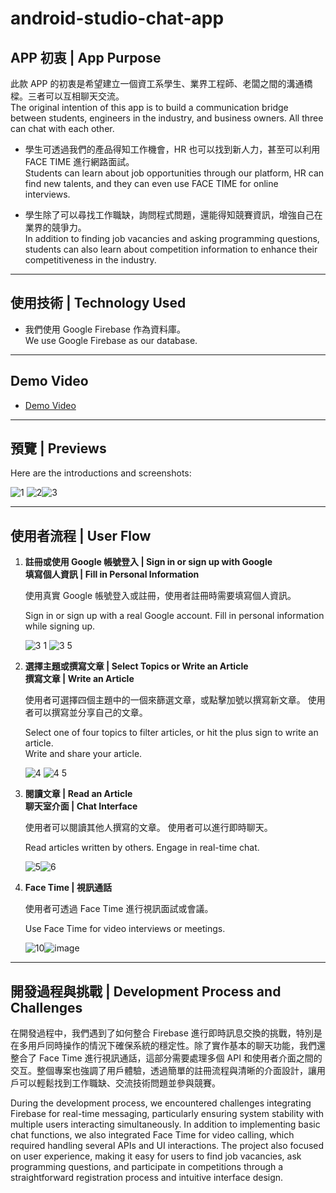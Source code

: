 # android-studio-chat-app

## APP 初衷 | App Purpose

此款 APP 的初衷是希望建立一個資工系學生、業界工程師、老闆之間的溝通橋樑。三者可以互相聊天交流。  
The original intention of this app is to build a communication bridge between students, engineers in the industry, and business owners. All three can chat with each other.

- 學生可透過我們的產品得知工作機會，HR 也可以找到新人力，甚至可以利用 FACE TIME 進行網路面試。  
  Students can learn about job opportunities through our platform, HR can find new talents, and they can even use FACE TIME for online interviews.

- 學生除了可以尋找工作職缺，詢問程式問題，還能得知競賽資訊，增強自己在業界的競爭力。  
  In addition to finding job vacancies and asking programming questions, students can also learn about competition information to enhance their competitiveness in the industry.

---

## 使用技術 | Technology Used
- 我們使用 Google Firebase 作為資料庫。  
  We use Google Firebase as our database.

---

## Demo Video
- [Demo Video](https://www.youtube.com/watch?v=I6or4duy15g)

---

## 預覽 | Previews
Here are the introductions and screenshots:

![1](https://user-images.githubusercontent.com/79260866/186553006-95705dfb-d00b-4350-895b-ab1b3a98e2fc.jpg) ![2](https://user-images.githubusercontent.com/79260866/186553009-db932fa1-ac14-41d1-8382-a07ff095ac67.jpg)![3](https://user-images.githubusercontent.com/79260866/186553017-4c3da184-daaa-44b1-9c95-79dd60fbc0ae.jpg)

---

## 使用者流程 | User Flow

1. **註冊或使用 Google 帳號登入 | Sign in or sign up with Google**  
   **填寫個人資訊 | Fill in Personal Information**
   
   使用真實 Google 帳號登入或註冊，使用者註冊時需要填寫個人資訊。
   
   Sign in or sign up with a real Google account. Fill in personal information while signing up.
   
   ![3 1](https://user-images.githubusercontent.com/79260866/186553022-85fb31c9-fdd9-4ff7-ab06-17324ba3046f.jpg)  ![3 5](https://user-images.githubusercontent.com/79260866/186553024-32a903d6-e1d2-4d8d-9290-49d22a62993f.jpg)

2. **選擇主題或撰寫文章 | Select Topics or Write an Article**  
   **撰寫文章 | Write an Article**
   
   使用者可選擇四個主題中的一個來篩選文章，或點擊加號以撰寫新文章。  使用者可以撰寫並分享自己的文章。
   
   Select one of four topics to filter articles, or hit the plus sign to write an article.  
   Write and share your article.
   
   ![4](https://user-images.githubusercontent.com/79260866/186553037-6d7745cc-1868-48c0-bf56-ed68fb574de1.jpg) ![4 5](https://user-images.githubusercontent.com/79260866/186553056-62fbe661-a165-4970-a6c0-9ff2457081d3.jpg)

3. **閱讀文章 | Read an Article**  
   **聊天室介面 | Chat Interface**
   
   使用者可以閱讀其他人撰寫的文章。 使用者可以進行即時聊天。
   
   Read articles written by others. Engage in real-time chat.
   
   ![5](https://user-images.githubusercontent.com/79260866/186553065-0f607abe-b977-42d1-8e71-0fed5aa74133.jpg)![6](https://user-images.githubusercontent.com/79260866/186553067-e4f9d9e8-9bdf-4cf4-9174-7c9144559b4e.jpg)

4. **Face Time | 視訊通話**
   
   使用者可透過 Face Time 進行視訊面試或會議。
   
   Use Face Time for video interviews or meetings.
   
   ![10](https://user-images.githubusercontent.com/79260866/186553078-da7be605-6ec3-4837-b70f-77160924c10e.jpg)![image](https://github.com/user-attachments/assets/65cfdad3-692e-45b1-bce2-ff4f2e2a23f6)

---

## 開發過程與挑戰 | Development Process and Challenges
在開發過程中，我們遇到了如何整合 Firebase 進行即時訊息交換的挑戰，特別是在多用戶同時操作的情況下確保系統的穩定性。除了實作基本的聊天功能，我們還整合了 Face Time 進行視訊通話，這部分需要處理多個 API 和使用者介面之間的交互。整個專案也強調了用戶體驗，透過簡單的註冊流程與清晰的介面設計，讓用戶可以輕鬆找到工作職缺、交流技術問題並參與競賽。

During the development process, we encountered challenges integrating Firebase for real-time messaging, particularly ensuring system stability with multiple users interacting simultaneously. In addition to implementing basic chat functions, we also integrated Face Time for video calling, which required handling several APIs and UI interactions. The project also focused on user experience, making it easy for users to find job vacancies, ask programming questions, and participate in competitions through a straightforward registration process and intuitive interface design.
